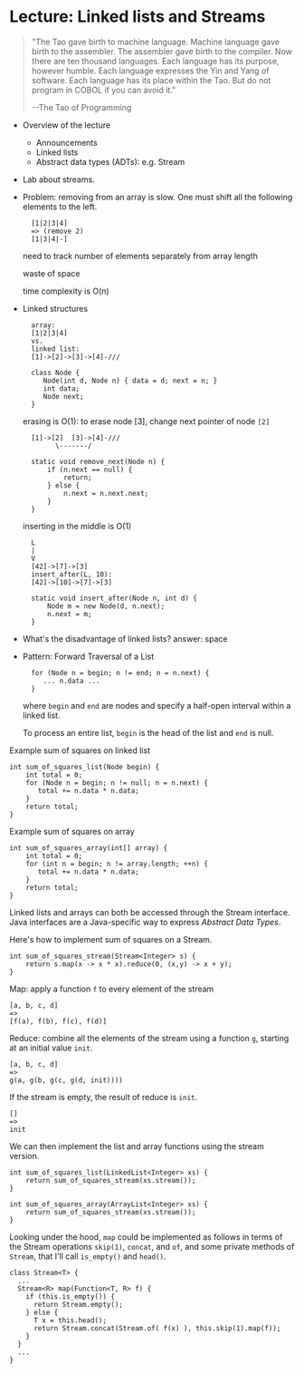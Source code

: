 # Lecture: Linked lists and Streams

> "The Tao gave birth to machine language. Machine language gave birth
> to the assembler. The assembler gave birth to the compiler. Now
> there are ten thousand languages. Each language has its purpose,
> however humble. Each language expresses the Yin and Yang of
> software. Each language has its place within the Tao.  But do not
> program in COBOL if you can avoid it."
>
> --The Tao of Programming

* Overview of the lecture
    * Announcements
    * Linked lists
    * Abstract data types (ADTs): e.g. Stream

* Lab about streams.
   
* Problem: removing from an array is slow. One must shift all
  the following elements to the left.
  
        [1|2|3|4]
        => (remove 2)
        [1|3|4|-]

    need to track number of elements separately from array length
      
    waste of space
      
    time complexity is O(n)

* Linked structures

        array:
        [1|2|3|4] 
        vs.
        linked list:
        [1]->[2]->[3]->[4]-///

        class Node {
           Node(int d, Node n) { data = d; next = n; }
           int data;
           Node next;
        }

    erasing is O(1):
    to erase node [3], change next pointer of node `[2]`

        [1]->[2]  [3]->[4]-///
              \-------/

        static void remove_next(Node n) {
            if (n.next == null) {
                return;
            } else {
                n.next = n.next.next;
            }
        }
    
    inserting in the middle is O(1)

        L 
        |
        V
        [42]->[7]->[3]
        insert_after(L, 10):
        [42]->[10]->[7]->[3]

        static void insert_after(Node n, int d) {
            Node m = new Node(d, n.next);
            n.next = m;
        }

* What's the disadvantage of linked lists? answer: space

* Pattern: Forward Traversal of a List
        
        for (Node n = begin; n != end; n = n.next) {
           ... n.data ...
        }

    where `begin` and `end` are nodes and specify a half-open interval
    within a linked list.

    To process an entire list, `begin` is the head of the list and
    `end` is null.

Example sum of squares on linked list

    int sum_of_squares_list(Node begin) {
	    int total = 0;
        for (Node n = begin; n != null; n = n.next) {
           total += n.data * n.data;
        }
	    return total;
	}

Example sum of squares on array

    int sum_of_squares_array(int[] array) {
	    int total = 0;
        for (int n = begin; n != array.length; ++n) {
           total += n.data * n.data;
        }
	    return total;
	}

Linked lists and arrays can both be accessed through the Stream interface.
Java interfaces are a Java-specific way to express *Abstract Data Types*.

Here's how to implement sum of squares on a Stream.

    int sum_of_squares_stream(Stream<Integer> s) {
	    return s.map(x -> x * x).reduce(0, (x,y) -> x + y);
	}

Map: apply a function `f` to every element of the stream

    [a, b, c, d]
	=>
	[f(a), f(b), f(c), f(d)]

Reduce: combine all the elements of the stream using a function `g`, 
starting at an initial value `init`.

    [a, b, c, d]
	=>
	g(a, g(b, g(c, g(d, init))))

If the stream is empty, the result of reduce is `init`.

    []
	=>
	init

We can then implement the list and array functions using the stream version.

    int sum_of_squares_list(LinkedList<Integer> xs) {
	    return sum_of_squares_stream(xs.stream());
    }

    int sum_of_squares_array(ArrayList<Integer> xs) {
	    return sum_of_squares_stream(xs.stream());
    }

Looking under the hood, `map` could be implemented as follows in terms
of the Stream operations `skip(1)`, `concat`, and `of`, and some
private methods of `Stream`, that I'll call `is_empty()` and `head()`.

	class Stream<T> {
	  ...
	  Stream<R> map(Function<T, R> f) {
		if (this.is_empty()) {
		  return Stream.empty();
		} else {
		  T x = this.head();
		  return Stream.concat(Stream.of( f(x) ), this.skip(1).map(f));
		}
	  }
	  ...
	}
